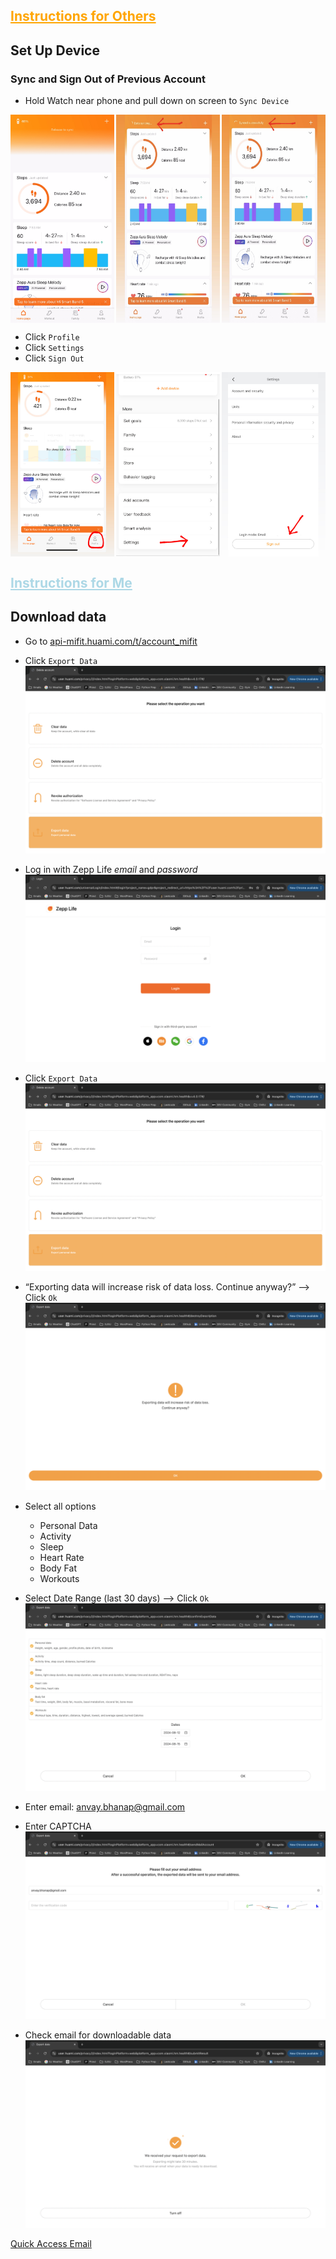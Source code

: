 <h2 style="color: orange"><u>Instructions for Others</u></h2>

## Set Up Device
### Sync and Sign Out of Previous Account

- Hold Watch near phone and pull down on screen to `Sync Device`
<div style="display: flex; justify-content: space-between;">
   <img src="./images/sync1.PNG" style="width: 33%;" alt="Profile">
   <img src="./images/sync2.jpg" style="width: 33%;" alt="Settings">
   <img src="./images/sync3.jpg" style="width: 33%;" alt="SignOut">
</div> 
<p></p> 

- Click `Profile`
- Click `Settings`
- Click `Sign Out`

<div style="display: flex; justify-content: space-between;">
   <img src="./images/profile.JPG" style="width: 33%;" alt="Profile">
   <img src="./images/settings.JPG" style="width: 33%;" alt="Settings">
   <img src="./images/signOut.JPG" style="width: 33%;" alt="SignOut">
</div> 
<p></p> 

<!-- potneital need to sync devices when charging
if theyre taking off the watches when dancing, we can have the watches be synced during that time
all the watches should have some indication of who they belong to -->

<h2 style="color: lightblue"><u>Instructions for Me</u></h2>

## Download data
- Go to [api-mifit.huami.com/t/account_mifit](https://user.huami.com/privacy2/index.html?loginPlatform=web&platform_app=com.xiaomi.hm.health&v=4.0.17#/)
- Click `Export Data`
![Homepage](./images/exportHomepage.png)


- Log in with Zepp Life _email_ and _password_
![Login](/images/login.png)

- Click `Export Data`
![Homepage](./images/exportHomepage.png)

- “Exporting data will increase risk of data loss. Continue anyway?” —> Click `Ok`
![Warning](./images/warning.png)

- Select all options 
    - Personal Data
    - Activity
    - Sleep
    - Heart Rate
    - Body Fat
    - Workouts 
- Select Date Range (last 30 days) —> Click `Ok`
![SelectAll](./images/selectAll.png)

- Enter email: anvay.bhanap@gmail.com
- Enter CAPTCHA
![Verification](./images/verification.png)

- Check email for downloadable data
![Email](./images/sent2Email.png)


[Quick Access Email](https://mail.google.com/mail/u/0/#inbox)
